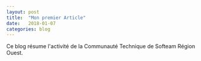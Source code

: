 ```yaml
---
layout: post
title:  "Mon premier Article"
date:   2018-01-07
categories: blog
---
```


Ce blog résume l'activité de la Communauté Technique de Softeam Région Ouest.
